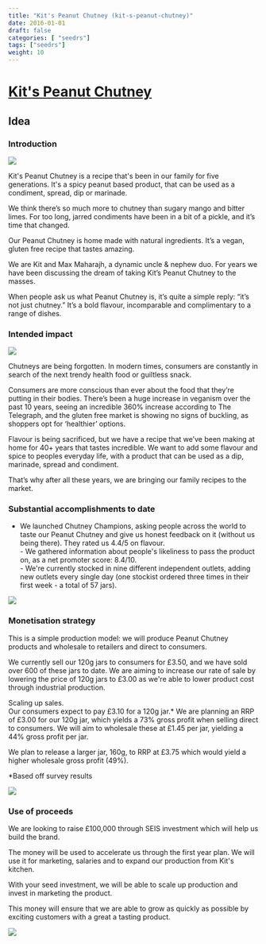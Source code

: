 ```yaml
---
title: "Kit's Peanut Chutney (kit-s-peanut-chutney)"
date: 2016-01-01
draft: false
categories: [ "seedrs"]
tags: ["seedrs"]
weight: 10
---
```


# [Kit's Peanut Chutney](https://www.seedrs.com/kit-s-peanut-chutney)

## Idea

### Introduction

![](/img/seedrs/uploads/startup/section_image/image/16273/lsoyb39vilq4hoj4y81vu3wcq9p4joh/WhatsApp_Image_2018-10-26_at_09.36.10.jpeg?rect=0%2C10%2C1228%2C1555&w=600&fit=clip&s=390df30ff937f2fccbdb32fa67bc2683)

Kit's Peanut Chutney is a recipe that's been in our family for five generations. It's a spicy peanut based product, that can be used as a condiment, spread, dip or marinade.

We think there’s so much more to chutney than sugary mango and bitter limes. For too long, jarred condiments have been in a bit of a pickle, and it’s time that changed.

Our Peanut Chutney is home made with natural ingredients. It’s a vegan, gluten free recipe that tastes amazing.

We are Kit and Max Maharajh, a dynamic uncle &amp; nephew duo. For years we have been discussing the dream of taking Kit’s Peanut Chutney to the masses.

When people ask us what Peanut Chutney is, it’s quite a simple reply: “it’s not just chutney.” It’s a bold flavour, incomparable and complimentary to a range of dishes.

### Intended impact

![](/img/seedrs/uploads/startup/section_image/image/16272/psld8cc2at2k604pcyg2krwkh6bnq81/Pumpkin_Pakora_Chutney.jpg?rect=0%2C0%2C1017%2C1356&w=600&fit=clip&s=dddea74bae036a11c02de82779d09a79)

Chutneys are being forgotten. In modern times, consumers are constantly in search of the next trendy health food or guiltless snack.

Consumers are more conscious than ever about the food that they’re putting in their bodies. There’s been a huge increase in veganism over the past 10 years, seeing an incredible 360% increase according to The Telegraph, and the gluten free market is showing no signs of buckling, as shoppers opt for ‘healthier’ options.

Flavour is being sacrificed, but we have a recipe that we’ve been making at home for 40+ years that tastes incredible. We want to add some flavour and spice to peoples everyday life, with a product that can be used as a dip, marinade, spread and condiment.

That’s why after all these years, we are bringing our family recipes to the market.

### Substantial accomplishments to date

- We launched Chutney Champions, asking people across the world to taste our Peanut Chutney and give us honest feedback on it (without us being there). They rated us 4.4/5 on flavour. <br>- We gathered information about people's likeliness to pass the product on, as a net promoter score: 8.4/10. <br>- We're currently stocked in nine different independent outlets, adding new outlets every single day (one stockist ordered three times in their first week - a total of 57 jars).

![](/img/seedrs/uploads/startup/section_image/image/16274/513twfeajjz28y2fy157eexnjtzg51/20181109_205608.jpg?rect=0%2C0%2C1918%2C1918&w=600&fit=clip&s=f59a5a752a5cf0c2722a1320d110cd4f)

### Monetisation strategy

This is a simple production model: we will produce Peanut Chutney products and wholesale to retailers and direct to consumers.

We currently sell our 120g jars to consumers for £3.50, and we have sold over 600 of these jars to date. We are aiming to increase our rate of sale by lowering the price of 120g jars to £3.00 as we're able to lower product cost through industrial production.

Scaling up sales. <br>Our consumers expect to pay £3.10 for a 120g jar.* We are planning an RRP of £3.00 for our 120g jar, which yields a 73% gross profit when selling direct to consumers. We will aim to wholesale these at £1.45 per jar, yielding a 44% gross profit per jar.

We plan to release a larger jar, 160g, to RRP at £3.75 which would yield a higher wholesale gross profit (49%).

*Based off survey results

![](/img/seedrs/uploads/startup/section_image/image/16275/sk5r3pstmg1ku2jf2ou2bfqjb9ti2cx/WhatsApp_Image_2018-10-28_at_18.40.04.jpeg?rect=0%2C0%2C1022%2C767&w=600&fit=clip&s=5bba6e0bff6bb8fb8a629285ddd93b18)

### Use of proceeds

We are looking to raise £100,000 through SEIS investment which will help us build the brand.

The money will be used to accelerate us through the first year plan. We will use it for marketing, salaries and to expand our production from Kit's kitchen.

With your seed investment, we will be able to scale up production and invest in marketing the product.

This money will ensure that we are able to grow as quickly as possible by exciting customers with a great a tasting product.

![](/img/seedrs/uploads/startup/section_image/image/16343/pbv0jdvxjkdo4z4py68htkytlgosvcl/Peanut_Chutney_Crowd_Funding.00_01_01_24.Still005.jpg?rect=0%2C55%2C1920%2C971&w=600&fit=clip&s=492970b4fa392494b6ea54caed38da59)

